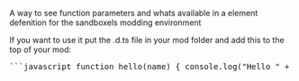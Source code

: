 A way to see function parameters and whats available in a element defenition for the sandboxels modding environment

If you want to use it put the .d.ts file in your mod folder and add this to the top of your mod:
<pre>```javascript function hello(name) { console.log("Hello " + name); }```</pre>
